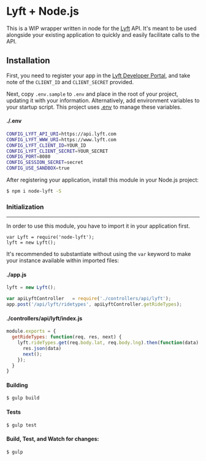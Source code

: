 Lyft + Node.js
=========

This is a WIP wrapper written in node for the [Lyft](https://www.lyft.com/developers) API. It's meant to be used alongside your existing application to quickly and easily facilitate calls to the API.

Installation
------------

First, you need to register your app in the [Lyft Developer Portal](https://www.lyft.com/developers), and take note of the `CLIENT_ID` and `CLIENT_SECRET` provided.

Next, copy `.env.sample` to `.env` and place in the root of your project, updating it with your information. Alternatively, add environment variables to your startup script. This project uses [.env](https://www.npmjs.com/package/dotenv) to manage these variables.

#### ./.env

```sh
CONFIG_LYFT_API_URI=https://api.lyft.com
CONFIG_LYFT_WWW_URI=https://www.lyft.com
CONFIG_LYFT_CLIENT_ID=YOUR_ID
CONFIG_LYFT_CLIENT_SECRET=YOUR_SECRET
CONFIG_PORT=8080
CONFIG_SESSION_SECRET=secret
CONFIG_USE_SANDBOX=true
```

After registering your application, install this module in your Node.js project:

```sh
$ npm i node-lyft -S
```

### Initialization
-----
In order to use this module, you have to import it in your application first.

```es6
var Lyft = require('node-lyft');
lyft = new Lyft();
```

It's recommended to substantiate without using the `var` keyword to make your instance available within imported files:

#### ./app.js

```js
lyft = new Lyft();

var apiLyftController   = require('./controllers/api/lyft');
app.post('/api/lyft/ridetypes', apiLyftController.getRideTypes);
```

#### ./controllers/api/lyft/index.js

```js
module.exports = {
  getRideTypes: function(req, res, next) {
    lyft.rideTypes.get(req.body.lat, req.body.lng).then(function(data) {
      res.json(data)
      next();
    });
  }
}
```

#### Building

```sh
$ gulp build
```

#### Tests

```sh
$ gulp test
```

#### Build, Test, and Watch for changes:

```sh
$ gulp
```
